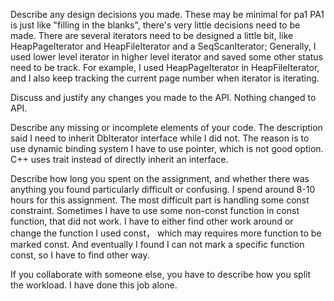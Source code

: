 Describe any design decisions you made. These may be minimal for pa1
PA1 is just like "filling in the blanks", there's very little decisions need to be made.
There are several iterators need to be designed a little bit, like HeapPageIterator and HeapFileIterator and a SeqScanIterator;
Generally, I used lower level iterator in higher level iterator and saved some other status need to be track.
For example, I used HeapPageIterator in HeapFileIterator, and I also keep tracking the current page number when iterator is iterating.

Discuss and justify any changes you made to the API.
Nothing changed to API.

Describe any missing or incomplete elements of your code.
The description said I need to inherit DbIterator interface while I did not.
The reason is to use dynamic binding system I have to use pointer, which is not good option.
C++ uses trait instead of directly inherit an interface.

Describe how long you spent on the assignment, and whether there was anything you found particularly difficult or confusing.
I spend around 8-10 hours for this assignment. The most difficult part is handling some const constraint. 
Sometimes I have to use some non-const function in const function, that did not work. 
I have to either find other work around or change the function I used const， which may requires more function to be marked const.
And eventually  I found I can not mark a specific function const, so I have to find other way.

If you collaborate with someone else, you have to describe how you split the workload.
I have done this job alone.